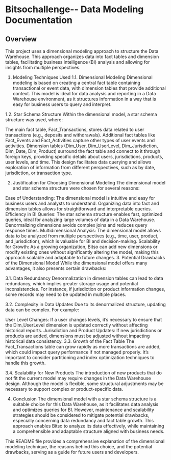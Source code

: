 # Bitsochallenge-- Data Modeling Documentation
## Overview
This project uses a dimensional modeling approach to structure the Data Warehouse. This approach organizes data into fact tables and dimension tables, facilitating business intelligence (BI) analysis and allowing for insights from multiple perspectives.

1. Modeling Techniques Used
1.1. Dimensional Modeling
Dimensional modeling is based on creating a central fact table containing transactional or event data, with dimension tables that provide additional context. This model is ideal for data analysis and reporting in a Data Warehouse environment, as it structures information in a way that is easy for business users to query and interpret.

1.2. Star Schema Structure
Within the dimensional model, a star schema structure was used, where:

The main fact table, Fact_Transactions, stores data related to user transactions (e.g., deposits and withdrawals).
Additional fact tables like Fact_Events and Fact_Activities capture other types of user events and activities.
Dimension tables (Dim_User, Dim_UserLevel, Dim_Jurisdiction, Dim_Date, Dim_Product) surround the fact table and connect to it through foreign keys, providing specific details about users, jurisdictions, products, user levels, and time.
This design facilitates data querying and allows exploration of information from different perspectives, such as by date, jurisdiction, or transaction type.

2. Justification for Choosing Dimensional Modeling
The dimensional model and star schema structure were chosen for several reasons:

Ease of Understanding: The dimensional model is intuitive and easy for business users and analysts to understand. Organizing data into fact and dimension tables allows for straightforward and interpretable queries.
Efficiency in BI Queries: The star schema structure enables fast, optimized queries, ideal for analyzing large volumes of data in a Data Warehouse. Denormalizing dimensions avoids complex joins and reduces query response times.
Multidimensional Analysis: The dimensional model allows data to be analyzed from multiple perspectives (e.g., time, user, product, and jurisdiction), which is valuable for BI and decision-making.
Scalability for Growth: As a growing organization, Bitso can add new dimensions or modify existing ones without significantly altering the model, making this approach scalable and adaptable to future changes.
3. Potential Drawbacks of the Dimensional Model
While the dimensional model offers many advantages, it also presents certain drawbacks:

3.1. Data Redundancy
Denormalization in dimension tables can lead to data redundancy, which implies greater storage usage and potential inconsistencies. For instance, if jurisdiction or product information changes, some records may need to be updated in multiple places.

3.2. Complexity in Data Updates
Due to its denormalized structure, updating data can be complex. For example:

User Level Changes: If a user changes levels, it’s necessary to ensure that the Dim_UserLevel dimension is updated correctly without affecting historical reports.
Jurisdiction and Product Updates: If new jurisdictions or products are added, dimensions must be adjusted without impacting historical data consistency.
3.3. Growth of the Fact Table
The Fact_Transactions table can grow rapidly as more transactions are added, which could impact query performance if not managed properly. It’s important to consider partitioning and index optimization techniques to handle this growth.

3.4. Scalability for New Products
The introduction of new products that do not fit the current model may require changes in the Data Warehouse design. Although the model is flexible, some structural adjustments may be necessary to support complex or product-specific data.

4. Conclusion
The dimensional model with a star schema structure is a suitable choice for this Data Warehouse, as it facilitates data analysis and optimizes queries for BI. However, maintenance and scalability strategies should be considered to mitigate potential drawbacks, especially concerning data redundancy and fact table growth. This approach enables Bitso to analyze its data effectively, while maintaining a comprehensible and adaptable structure aligned with business needs.

This README file provides a comprehensive explanation of the dimensional modeling technique, the reasons behind this choice, and the potential drawbacks, serving as a guide for future users and developers.
